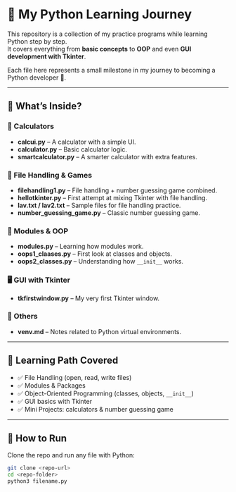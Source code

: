 # 🐍 My Python Learning Journey

This repository is a collection of my practice programs while learning Python step by step.  
It covers everything from **basic concepts** to **OOP** and even **GUI development with Tkinter**.  

Each file here represents a small milestone in my journey to becoming a Python developer 🚀.

---

## 📂 What’s Inside?

### 🔢 Calculators
- **calcui.py** – A calculator with a simple UI.
- **calculator.py** – Basic calculator logic.
- **smartcalculator.py** – A smarter calculator with extra features.

### 📁 File Handling & Games
- **filehandling1.py** – File handling + number guessing game combined.
- **hellotkinter.py** – First attempt at mixing Tkinter with file handling.
- **lav.txt / lav2.txt** – Sample files for file handling practice.
- **number_guessing_game.py** – Classic number guessing game.

### 🧩 Modules & OOP
- **modules.py** – Learning how modules work.
- **oops1_claases.py** – First look at classes and objects.
- **oops2_classes.py** – Understanding how `__init__` works.

### 🖥️ GUI with Tkinter
- **tkfirstwindow.py** – My very first Tkinter window.

### 📝 Others
- **venv.md** – Notes related to Python virtual environments.

---

## 🎯 Learning Path Covered
- ✅ File Handling (open, read, write files)  
- ✅ Modules & Packages  
- ✅ Object-Oriented Programming (classes, objects, `__init__`)  
- ✅ GUI basics with Tkinter  
- ✅ Mini Projects: calculators & number guessing game  

---

## 🚀 How to Run
Clone the repo and run any file with Python:

```bash
git clone <repo-url>
cd <repo-folder>
python3 filename.py
